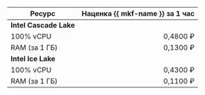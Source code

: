 | Ресурс         | Наценка {{ mkf-name }} за 1 час    |
|----------------|-----------------------------------:|
| **Intel Cascade Lake**                              |
| 100% vCPU      | 0,4800 ₽                           |
| RAM (за 1 ГБ)  | 0,1300 ₽                           |
| **Intel Ice Lake**                                  |
| 100% vCPU      | 0,4300 ₽                           |
| RAM (за 1 ГБ)  | 0,1100 ₽                           |
